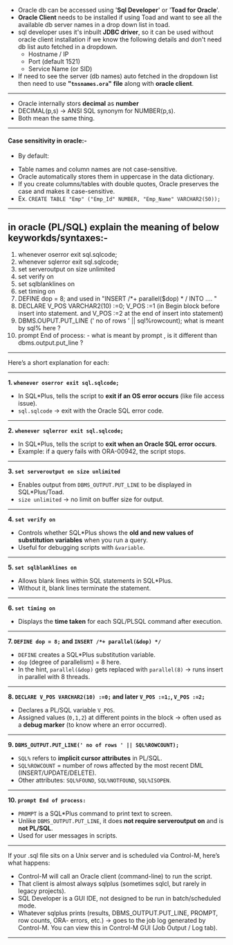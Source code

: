 - Oracle db can be accessed using '**Sql Developer**' or '**Toad for Oracle**'.
- **Oracle Client** needs to be installed if using Toad and want to see all the available db server names in a drop down list in toad.
- sql developer uses it's inbuilt **JDBC driver**, so it can be used without oracle client installation if we know the following details and don't need db list auto fetched in a dropdown.
    - Hostname / IP
    - Port (default 1521)
    - Service Name (or SID)
- If need to see the server (db names) auto fetched in the dropdown list then need to use **"`tnsnames.ora`"** **file** along with **oracle client**.
-------------------
- Oracle internally stors **decimal** as **number**
- DECIMAL(p,s) → ANSI SQL synonym for NUMBER(p,s).
- Both mean the same thing.
-----------
#### Case sensitivity in oracle:-
* By default:
- Table names and column names are not case-sensitive.
- Oracle automatically stores them in uppercase in the data dictionary.
- If you create columns/tables with double quotes, Oracle preserves the case and makes it case-sensitive.
- Ex. ```CREATE TABLE "Emp" ("Emp_Id" NUMBER, "Emp_Name" VARCHAR2(50));```
---------------------

## in oracle (PL/SQL) explain the meaning of below keyworkds/syntaxes:-
1. whenever oserror exit sql.sqlcode;
2. whenever sqlerror exit sql.sqlcode;
3. set serveroutput on size unlimited
4. set verify on
5. set sqlblanklines on
6. set timing on 
7. DEFINE dop = 8; and used in "INSERT /*+ parallel($dop) * / INTO .... "
8. DECLARE V_POS VARCHAR2(10) :=0;
V_POS :=1 (in Begin block before insert into statement. and V_POS :=2 at the end of insert into statement)
9. DBMS.OUPUT.PUT_LINE (' no of rows ' || sql%rowcount); what is meant by sql% here ?
10. prompt End of process: - what is meant by prompt , is it different than dbms.output.put_line ?
------------

Here’s a short explanation for each:

---

**1. `whenever oserror exit sql.sqlcode;`**

* In SQL*Plus, tells the script to **exit if an OS error occurs** (like file access issue).
* `sql.sqlcode` → exit with the Oracle SQL error code.

---

**2. `whenever sqlerror exit sql.sqlcode;`**

* In SQL*Plus, tells the script to **exit when an Oracle SQL error occurs**.
* Example: if a query fails with ORA-00942, the script stops.

---

**3. `set serveroutput on size unlimited`**

* Enables output from `DBMS_OUTPUT.PUT_LINE` to be displayed in SQL*Plus/Toad.
* `size unlimited` → no limit on buffer size for output.

---

**4. `set verify on`**

* Controls whether SQL*Plus shows the **old and new values of substitution variables** when you run a query.
* Useful for debugging scripts with `&variable`.

---

**5. `set sqlblanklines on`**

* Allows blank lines within SQL statements in SQL*Plus.
* Without it, blank lines terminate the statement.

---

**6. `set timing on`**

* Displays the **time taken** for each SQL/PLSQL command after execution.

---

**7. `DEFINE dop = 8;` and `INSERT /*+ parallel(&dop) */`**

* `DEFINE` creates a SQL*Plus substitution variable.
* `dop` (degree of parallelism) = 8 here.
* In the hint, `parallel(&dop)` gets replaced with `parallel(8)` → runs insert in parallel with 8 threads.

---

**8. `DECLARE V_POS VARCHAR2(10) :=0;` and later `V_POS :=1;`, `V_POS :=2;`**

* Declares a PL/SQL variable `V_POS`.
* Assigned values (`0,1,2`) at different points in the block → often used as a **debug marker** (to know where an error occurred).

---

**9. `DBMS_OUTPUT.PUT_LINE(' no of rows ' || SQL%ROWCOUNT);`**

* `SQL%` refers to **implicit cursor attributes** in PL/SQL.
* `SQL%ROWCOUNT` = number of rows affected by the most recent DML (INSERT/UPDATE/DELETE).
* Other attributes: `SQL%FOUND`, `SQL%NOTFOUND`, `SQL%ISOPEN`.

---

**10. `prompt End of process:`**

* `PROMPT` is a SQL*Plus command to print text to screen.
* Unlike `DBMS_OUTPUT.PUT_LINE`, it does **not require serveroutput on** and is **not PL/SQL**.
* Used for user messages in scripts.

---
If your .sql file sits on a Unix server and is scheduled via Control-M, here’s what happens:
- Control-M will call an Oracle client (command-line) to run the script.
- That client is almost always sqlplus (sometimes sqlcl, but rarely in legacy projects).
- SQL Developer is a GUI IDE, not designed to be run in batch/scheduled mode.
- Whatever sqlplus prints (results, DBMS_OUTPUT.PUT_LINE, PROMPT, row counts, ORA- errors, etc.) → goes to the job log generated by Control-M. You can view this in Control-M GUI (Job Output / Log tab).

-------------
